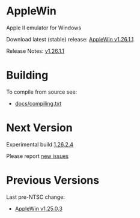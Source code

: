 AppleWin
========

Apple II emulator for Windows

Download latest (stable) release: [AppleWin v1.26.1.1](https://github.com/AppleWin/AppleWin/releases/download/v1.26.1.1/AppleWin1.26.1.1.zip)

Release Notes: [v1.26.1.1](https://github.com/AppleWin/AppleWin/releases/tag/v1.26.1.1)


Building
========
To compile from source see:

* [docs/compiling.txt](https://github.com/AppleWin/AppleWin/blob/master/docs/compiling.txt)


Next Version
============
Experimental build [1.26.2.4](https://github.com/AppleWin/AppleWin/releases/tag/v1.26.2.4)

Please report [new issues](https://github.com/AppleWin/AppleWin/issues/new)


Previous Versions
=================

Last pre-NTSC change:

* [AppleWin v1.25.0.3](https://github.com/AppleWin/AppleWin/releases/download/v1.25.0.3/AppleWin1.25.0.3.zip)


